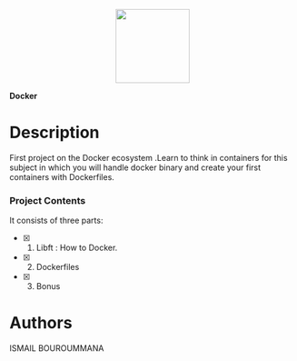 
<p align="center">
    <img src="https://i.imgur.com/jm1e5Hk.jpg" height="130">
</p>

**Docker**

# Description
First project on the Docker ecosystem .Learn to think in containers for this subject in which you will handle docker binary and create your first containers with Dockerfiles.

### Project Contents 

It consists of three parts:
- [x] 01. Libft : How to Docker.
- [x] 02. Dockerfiles
- [x] 03. Bonus 

# Authors
ISMAIL BOUROUMMANA 
